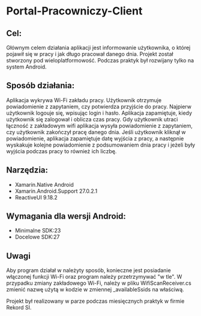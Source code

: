 # Portal-Pracowniczy-Client
## Cel:

Głównym celem działania aplikacji jest informowanie użytkownika, o której pojawił się w pracy i jak długo pracował danego dnia. 
Projekt został stworzony pod wieloplatformowość. Podczas praktyk był rozwijany tylko na system Android. 

## Sposób działania:

Aplikacja wykrywa Wi-Fi zakładu pracy. Użytkownik otrzymuje powiadomienie z zapytaniem, czy potwierdza przyjście do pracy. Najpierw użytkownik logouje się, wpisując login i hasło. Aplikacja zapamiętuje, kiedy użytkownik się zalogował i oblicza czas pracy. Gdy użytkownik utraci łączność z zakładowym wifi aplikacja wysyła powiadomienie z zapytaniem, czy użytkownik zakończył pracę danego dnia. Jeśli użytkownik kliknął w powiadomienie, aplikacja zapamiętuje datę wyjścia z pracy, a następnie wyskakuje kolejne powiadomienie z podsumowaniem dnia pracy i jeżeli były wyjścia podczas pracy to również ich liczbę.

## Narzędzia:

- Xamarin.Native Android
- Xamarin.Android.Support 27.0.2.1
- ReactiveUI 9.18.2 

## Wymagania dla wersji Android:

- Minimalne SDK:23 
- Docelowe SDK:27

## Uwagi

Aby program działał w należyty sposób, konieczne jest posiadanie włączonej funkcji Wi-Fi oraz program należy przetrzymywać "w tle". W przypadku zmiany zakładowego Wi-Fi, należy w pliku WifiScanReceiver.cs zmienić nazwę użytą w kodzie w zmiennej _availableSsids na właściwą.

Projekt był realizowany w parze podczas miesięcznych praktyk w firmie Rekord SI.
